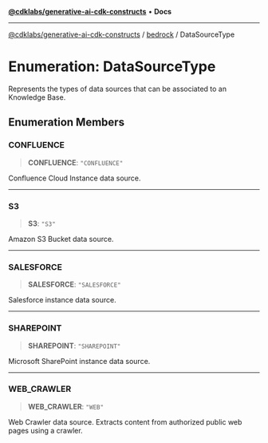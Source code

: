 [**@cdklabs/generative-ai-cdk-constructs**](../../../README.md) • **Docs**

***

[@cdklabs/generative-ai-cdk-constructs](../../../README.md) / [bedrock](../README.md) / DataSourceType

# Enumeration: DataSourceType

Represents the types of data sources that can be associated to an Knowledge Base.

## Enumeration Members

### CONFLUENCE

> **CONFLUENCE**: `"CONFLUENCE"`

Confluence Cloud Instance data source.

***

### S3

> **S3**: `"S3"`

Amazon S3 Bucket data source.

***

### SALESFORCE

> **SALESFORCE**: `"SALESFORCE"`

Salesforce instance data source.

***

### SHAREPOINT

> **SHAREPOINT**: `"SHAREPOINT"`

Microsoft SharePoint instance data source.

***

### WEB\_CRAWLER

> **WEB\_CRAWLER**: `"WEB"`

Web Crawler data source.
Extracts content from authorized public web pages using a crawler.
